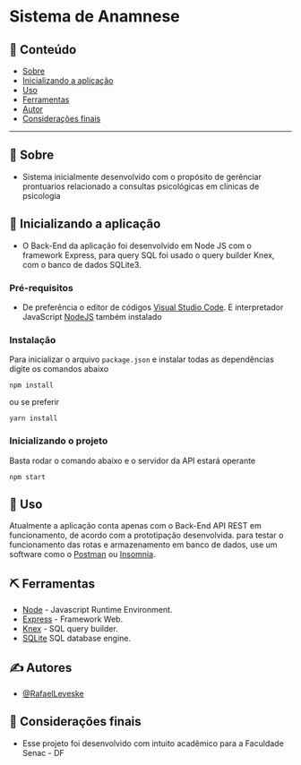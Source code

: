 # Sistema de Anamnese

## 📝 Conteúdo

- [Sobre](#about)
- [Inicializando a aplicação](#getting_started)
- [Uso](#usage)
- [Ferramentas](#built_using)
- [Autor](#authors)
- [Considerações finais](#acknowledgement)

---

## 🏁 Sobre <a name = "about"></a>

- Sistema inicialmente desenvolvido com o propósito de gerênciar prontuarios relacionado a consultas psicológicas em clínicas de psicologia


## 🏁 Inicializando a aplicação <a name = "getting_started"></a>

- O Back-End da aplicação foi desenvolvido em Node JS com o framework Express, para query SQL foi usado o query builder Knex, com o banco de dados SQLite3.

### Pré-requisitos
- De preferência o editor de códigos [Visual Studio Code](https://code.visualstudio.com/download). E interpretador JavaScript [NodeJS](https://nodejs.org/pt-br/download/) também instalado

### Instalação

Para inicializar o arquivo `package.json` e instalar todas as dependências digite os comandos abaixo

```
npm install
```

ou se preferir

```
yarn install
```

### Inicializando o projeto

Basta rodar o comando abaixo e o servidor da API estará operante

```
npm start
```

## 🎈 Uso <a name="usage"></a>

Atualmente a aplicação conta apenas com o Back-End API REST em funcionamento, de acordo com a prototipação desenvolvida.
para testar o funcionamento das rotas e armazenamento em banco de dados, use um software como o [Postman](https://www.postman.com/downloads/) ou [Insomnia](https://insomnia.rest/download/).

## ⛏️ Ferramentas <a name = "built_using"></a>

- [Node](https://nodejs.org/en/) - Javascript Runtime Environment.
- [Express](https://expressjs.com/pt-br/) - Framework Web.
- [Knex](http://knexjs.org/) - SQL query builder.
- [SQLite](https://www.sqlite.org/) SQL database engine.

## ✍️ Autores <a name = "authors"></a>

- [@RafaelLeveske](https://github.com/RafaelLeveske)

## 🎉 Considerações finais <a name = "acknowledgement"></a>

- Esse projeto foi desenvolvido com intuito acadêmico para a Faculdade Senac - DF

